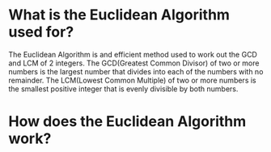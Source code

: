 # What is the Euclidean Algorithm used for?

The Euclidean Algorithm is and efficient method used to work out the GCD and LCM of 2 integers. The GCD(Greatest Common Divisor) of two or more numbers is the largest number that divides into each of the numbers with no remainder. The LCM(Lowest Common Multiple) of two or more numbers is the smallest positive integer that is evenly divisible by both numbers.

# How does the Euclidean Algorithm work? 
